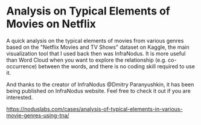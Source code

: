 # Analysis on Typical Elements of Movies on Netflix

A quick analysis on the typical elements of movies from various genres based on the "Netflix Movies and TV Shows" dataset on Kaggle, the main visualization tool that I used back then was InfraNodus. It is more useful than Word Cloud when you want to explore the relationship (e.g. co-occurrence) between the words, and there is no coding skill required to use it. 

And thanks to the creator of InfraNodus @Dmitry Paranyushkin, it has been being published on InfraNodus website. Feel free to check it out if you are interested. 

https://noduslabs.com/cases/analysis-of-typical-elements-in-various-movie-genres-using-tna/
